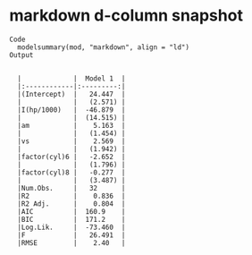 # markdown d-column snapshot

    Code
      modelsummary(mod, "markdown", align = "ld")
    Output
      
      
      |             |  Model 1  |
      |:------------|:---------:|
      |(Intercept)  |   24.447  |
      |             |   (2.571) |
      |I(hp/1000)   |  -46.879  |
      |             |  (14.515) |
      |am           |    5.163  |
      |             |   (1.454) |
      |vs           |    2.569  |
      |             |   (1.942) |
      |factor(cyl)6 |   -2.652  |
      |             |   (1.796) |
      |factor(cyl)8 |   -0.277  |
      |             |   (3.487) |
      |Num.Obs.     |   32      |
      |R2           |    0.836  |
      |R2 Adj.      |    0.804  |
      |AIC          |  160.9    |
      |BIC          |  171.2    |
      |Log.Lik.     |  -73.460  |
      |F            |   26.491  |
      |RMSE         |    2.40   |

